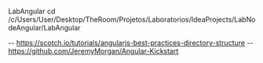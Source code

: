 LabAngular
cd /c/Users/User/Desktop/TheRoom/Projetos/Laboratorios/IdeaProjects/LabNodeAngular/LabAngular


-- https://scotch.io/tutorials/angularjs-best-practices-directory-structure
-- https://github.com/JeremyMorgan/Angular-Kickstart

